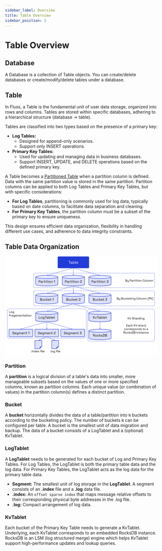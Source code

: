 ```yaml
---
sidebar_label: Overview
title: Table Overview
sidebar_position: 2
---
```


# Table Overview

## Database
A Database is a collection of Table objects. You can create/delete databases or create/modify/delete tables under a database.

## Table
In Fluss, a Table is the fundamental unit of user data storage, organized into rows and columns. Tables are stored within specific databases, adhering to a hierarchical structure (database -> table).

Tables are classified into two types based on the presence of a primary key:
- **Log Tables:**
  - Designed for append-only scenarios.
  - Support only INSERT operations.
- **Primary Key Tables:**
  - Used for updating and managing data in business databases.
  - Support INSERT, UPDATE, and DELETE operations based on the defined primary key.

A Table becomes a [Partitioned Table](data-distribution/partitioning.md) when a partition column is defined. Data with the same partition value is stored in the same partition. Partition columns can be applied to both Log Tables and Primary Key Tables, but with specific considerations:
- **For Log Tables**, partitioning is commonly used for log data, typically based on date columns, to facilitate data separation and cleaning.
- **For Primary Key Tables**, the partition column must be a subset of the primary key to ensure uniqueness.

This design ensures efficient data organization, flexibility in handling different use cases, and adherence to data integrity constraints.

## Table Data Organization

![Table Data Organization](../assets/data_organization.png)


### Partition
A **partition** is a logical division of a table's data into smaller, more manageable subsets based on the values of one or more specified columns, known as partition columns.
Each unique value (or combination of values) in the partition column(s) defines a distinct partition.


### Bucket
A **bucket** horizontally divides the data of a table/partition into `N` buckets according to the bucketing policy.
The number of buckets `N` can be configured per table. A bucket is the smallest unit of data migration and backup.
The data of a bucket consists of a LogTablet and a (optional) KvTablet.

### LogTablet
A **LogTablet** needs to be generated for each bucket of Log and Primary Key Tables.
For Log Tables, the LogTablet is both the primary table data and the log data. For Primary Key Tables, the LogTablet acts
as the log data for the primary table data.
- **Segment:** The smallest unit of log storage in the **LogTablet**. A segment consists of an **.index** file and a **.log** data file.
- **.index:** An `offset sparse index` that maps message relative offsets to their corresponding physical byte addresses in the .log file.
- **.log:** Compact arrangement of log data.

### KvTablet
Each bucket of the Primary Key Table needs to generate a KvTablet. Underlying, each KvTablet corresponds to an embedded RocksDB instance. RocksDB is an LSM (log structured merge) engine which helps KvTablet support high-performance updates and lookup queries.
